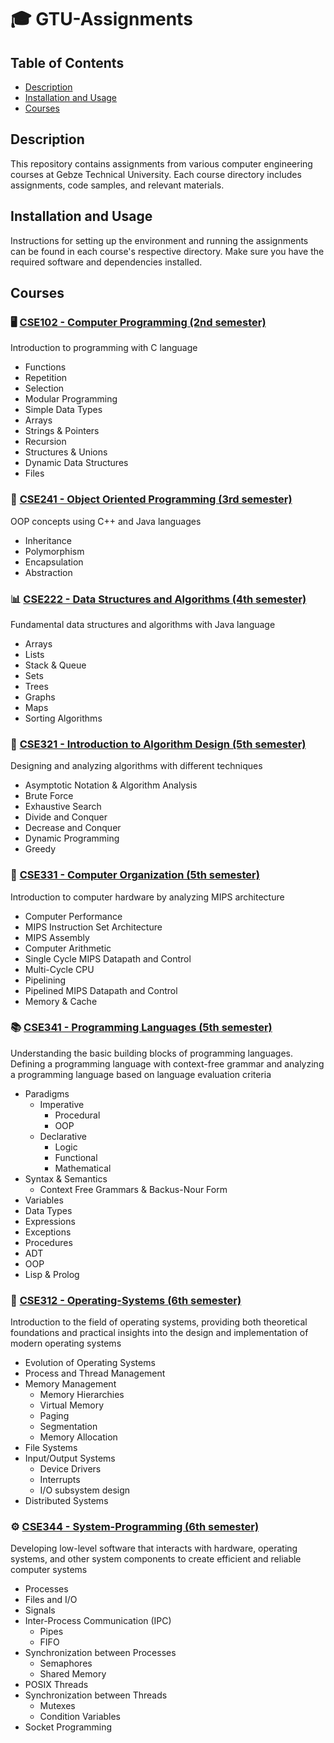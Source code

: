 # 🎓 GTU-Assignments

## Table of Contents
- [Description](#description)
- [Installation and Usage](#installation-and-usage)
- [Courses](#courses)

## Description
This repository contains assignments from various computer engineering courses at Gebze Technical University. Each course directory includes assignments, code samples, and relevant materials.

## Installation and Usage
Instructions for setting up the environment and running the assignments can be found in each course's respective directory. Make sure you have the required software and dependencies installed.

## Courses

### 🖥️ [CSE102 - Computer Programming (2nd semester)](https://github.com/ebylmz/GTU-Assignments/tree/main/CSE102%20-%20Computer%20Programming)
Introduction to programming with C language
- Functions
- Repetition
- Selection
- Modular Programming
- Simple Data Types
- Arrays
- Strings & Pointers
- Recursion
- Structures & Unions
- Dynamic Data Structures
- Files

### 🧬 [CSE241 - Object Oriented Programming (3rd semester)](https://github.com/ebylmz/GTU-Assignments/tree/main/CSE241%20-%20Object%20Oriented%20Programming)
OOP concepts using C++ and Java languages
- Inheritance
- Polymorphism
- Encapsulation
- Abstraction

### 📊 [CSE222 - Data Structures and Algorithms (4th semester)](https://github.com/ebylmz/GTU-Assignments/tree/main/CSE222%20-%20Data%20Structures%20and%20Algorithms)
Fundamental data structures and algorithms with Java language
- Arrays
- Lists
- Stack & Queue
- Sets
- Trees
- Graphs
- Maps
- Sorting Algorithms

### 📜 [CSE321 - Introduction to Algorithm Design (5th semester)](https://github.com/ebylmz/GTU-Assignments/tree/main/CSE321%20-%20Introduction%20to%20Algorithm%20Design)
Designing and analyzing algorithms with different techniques
- Asymptotic Notation & Algorithm Analysis
- Brute Force
- Exhaustive Search 
- Divide and Conquer
- Decrease and Conquer
- Dynamic Programming
- Greedy 

### 🏢 [CSE331 - Computer Organization (5th semester)](https://github.com/ebylmz/GTU-Assignments/tree/main/CSE331%20-%20Computer%20Organization)
Introduction to computer hardware by analyzing MIPS architecture
- Computer Performance
- MIPS Instruction Set Architecture
- MIPS Assembly
- Computer Arithmetic
- Single Cycle MIPS Datapath and Control
- Multi-Cycle CPU
- Pipelining
- Pipelined MIPS Datapath and Control
- Memory & Cache

### 📚 [CSE341 - Programming Languages (5th semester)](https://github.com/ebylmz/GTU-Assignments/tree/main/CSE341%20-%20Programming%20Languages)
Understanding the basic building blocks of programming languages. Defining a programming language with context-free grammar and analyzing a programming language based on language evaluation criteria
- Paradigms
    - Imperative
        - Procedural
        - OOP
    - Declarative
        - Logic
        - Functional
        - Mathematical
- Syntax & Semantics
    - Context Free Grammars & Backus-Nour Form
- Variables
- Data Types
- Expressions
- Exceptions
- Procedures
- ADT
- OOP
- Lisp & Prolog

### 💽 [CSE312 - Operating-Systems (6th semester)](https://github.com/ebylmz/GTU-Assignments/tree/main/CSE312%20-%20Operating-Systems)
Introduction to the field of operating systems, providing both theoretical foundations and practical insights into the design and implementation of modern operating systems
- Evolution of Operating Systems
- Process and Thread Management
- Memory Management
    - Memory Hierarchies
    - Virtual Memory
    - Paging
    - Segmentation
    - Memory Allocation 
- File Systems
- Input/Output Systems
    - Device Drivers
    - Interrupts
    - I/O subsystem design
- Distributed Systems

### ⚙️ [CSE344 - System-Programming (6th semester)](https://github.com/ebylmz/GTU-Assignments/tree/main/CSE344%20-%20System-Programming)
Developing low-level software that interacts with hardware, operating systems, and other system components to create efficient and reliable computer systems
- Processes
- Files and I/O
- Signals
- Inter-Process Communication (IPC)
    - Pipes
    - FIFO
- Synchronization between Processes
    - Semaphores
    - Shared Memory
- POSIX Threads
- Synchronization between Threads
    - Mutexes
    - Condition Variables
- Socket Programming
